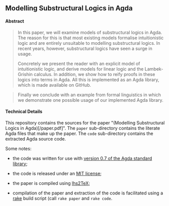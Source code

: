 ## Modelling Substructural Logics in Agda

#### Abstract

> In this paper, we will examine models of substructural logics in
> Agda. The reason for this is that most existing models formalise
> intuitionistic logic and are entirely unsuitable to modelling
> substructural logics. In recent years, however, substructural logics
> have seen a surge in usage.
>
> Concretely we present the reader with an explicit model of
> intuitionistic logic, and derive models for linear logic and the
> Lambek-Grishin calculus. In addition, we show how to reify proofs in
> these logics into terms in Agda. All this is implemented as an Agda
> library, which is made available on GitHub.

> Finally we conclude with an example from formal linguistics in which
> we demonstrate one possible usage of our implemented Agda library.

#### Technical Details

This repository contains the sources for the paper "(Modelling
Substructural Logics in Agda)[/paper.pdf]". The `paper` sub-directory
contains the literate Agda files that make up the paper. The `code`
sub-directory contains the extracted Agda source code.

Some notes:

  - the code was written for use with [version 0.7 of the Agda standard
    library](http://www.cse.chalmers.se/~nad/software/lib-0.7.tar.gz);

  - the code is released under an [MIT license](code/LICENSE);

  - the paper is compiled using [lhs2TeX](www.andres-loeh.de/lhs2tex/);

  - compilation of the paper and extraction of the code is facilitated
    using a [rake](http://rake.rubyforge.org/) build script (call
    `rake paper` and `rake code`.
